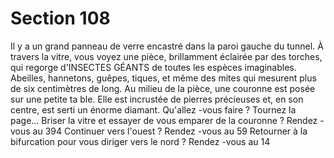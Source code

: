 # Section 108

Il y a un grand panneau de verre encastré dans la paroi gauche du tunnel. À travers la
vitre, vous voyez une pièce, brillamment  éclairée par des torches, qui regorge
d'INSECTES GÉANTS de toutes les espèces imaginables.  Abeilles, hannetons, guêpes,
tiques, et même des mites qui mesurent plus de six centimètres de long. Au milieu de la
pièce, une couronne est posée sur une petite ta ble. Elle est incrustée de pierres précieuses
et, en son centre, est serti un énorme diamant. Qu'allez -vous faire  ?
Tournez la page…
Briser la vitre et essayer de vous emparer de la couronne  ?  Rendez -vous au 394
Continuer vers l'ouest  ?      Rendez -vous au 59
Retourner à la bifurcation pour vous diriger vers le nord  ?  Rendez -vous au 14
